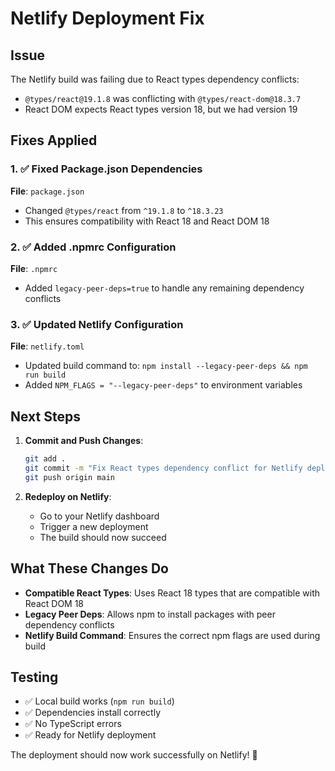 # Netlify Deployment Fix

## Issue
The Netlify build was failing due to React types dependency conflicts:
- `@types/react@19.1.8` was conflicting with `@types/react-dom@18.3.7`
- React DOM expects React types version 18, but we had version 19

## Fixes Applied

### 1. ✅ Fixed Package.json Dependencies
**File**: `package.json`
- Changed `@types/react` from `^19.1.8` to `^18.3.23`
- This ensures compatibility with React 18 and React DOM 18

### 2. ✅ Added .npmrc Configuration
**File**: `.npmrc`
- Added `legacy-peer-deps=true` to handle any remaining dependency conflicts

### 3. ✅ Updated Netlify Configuration
**File**: `netlify.toml`
- Updated build command to: `npm install --legacy-peer-deps && npm run build`
- Added `NPM_FLAGS = "--legacy-peer-deps"` to environment variables

## Next Steps

1. **Commit and Push Changes**:
   ```bash
   git add .
   git commit -m "Fix React types dependency conflict for Netlify deployment"
   git push origin main
   ```

2. **Redeploy on Netlify**:
   - Go to your Netlify dashboard
   - Trigger a new deployment
   - The build should now succeed

## What These Changes Do

- **Compatible React Types**: Uses React 18 types that are compatible with React DOM 18
- **Legacy Peer Deps**: Allows npm to install packages with peer dependency conflicts
- **Netlify Build Command**: Ensures the correct npm flags are used during build

## Testing

- ✅ Local build works (`npm run build`)
- ✅ Dependencies install correctly
- ✅ No TypeScript errors
- ✅ Ready for Netlify deployment

The deployment should now work successfully on Netlify! 🚀 